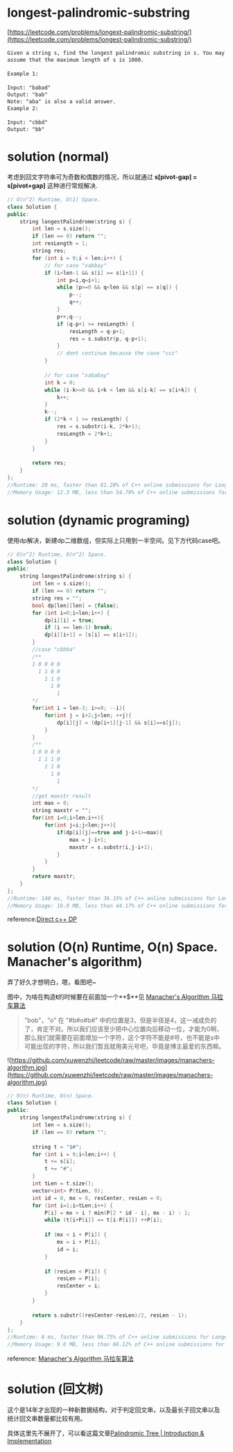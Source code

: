 # longest-palindromic-substring

[https://leetcode.com/problems/longest-palindromic-substring/](https://leetcode.com/problems/longest-palindromic-substring/)

```
Given a string s, find the longest palindromic substring in s. You may assume that the maximum length of s is 1000.

Example 1:

Input: "babad"
Output: "bab"
Note: "aba" is also a valid answer.
Example 2:

Input: "cbbd"
Output: "bb"
```

# solution (normal)

考虑到回文字符串可为奇数和偶数的情况，所以就通过 **s[pivot-gap] = s[pivot+gap]** 这种进行常规解决.

```c++
// O(n^2) Runtime, O(1) Space.
class Solution {
public:
    string longestPalindrome(string s) {
        int len = s.size();
        if (len == 0) return "";
        int resLength = 1;
        string res;
        for (int i = 0;i < len;i++) {
            // for case "xabbay"
            if (i<len-1 && s[i] == s[i+1]) {
                int p=i,q=i+1;
                while (p>=0 && q<len && s[p] == s[q]) {
                    p--;
                    q++;
                }
                p++;q--;
                if (q-p+1 >= resLength) {
                    resLength = q-p+1;
                    res = s.substr(p, q-p+1);
                }
				// dont continue because the case "ccc"
            }

            // for case "xababay"
            int k = 0;
            while (i-k>=0 && i+k < len && s[i-k] == s[i+k]) {
                k++;
            }
            k--;
            if (2*k + 1 >= resLength) {
                res = s.substr(i-k, 2*k+1);
                resLength = 2*k+1;
            }
        }

        return res;
    }
};
//Runtime: 20 ms, faster than 81.28% of C++ online submissions for Longest Palindromic Substring.
//Memory Usage: 12.3 MB, less than 54.79% of C++ online submissions for Longest Palindromic Substring.
```

# solution (dynamic programing)

使用dp解决，新建dp二维数组，但实际上只用到一半空间。见下方代码case吧。

```c++
// O(n^2) Runtime, O(n^2) Space.
class Solution {
public:
    string longestPalindrome(string s) {
        int len = s.size();
        if (len == 0) return "";
        string res = "";
        bool dp[len][len] = {false};
        for (int i=0;i<len;i++) {
            dp[i][i] = true;
            if (i == len-1) break;
            dp[i][i+1] = (s[i] == s[i+1]);
        }
        //case "cbbba"
        /**
        1 0 0 0 0
          1 1 0 0
            1 1 0
              1 0
                1
        */
        for(int i = len-3; i>=0; --i){
            for(int j = i+2;j<len; ++j){
                dp[i][j] = (dp[i+1][j-1] && s[i]==s[j]);
            }
        }
        /**
        1 0 0 0 0
          1 1 1 0
            1 1 0
              1 0
                1
        */
        //get maxstr result
        int max = 0;
        string maxstr = "";
        for(int i=0;i<len;i++){
            for(int j=i;j<len;j++){
                if(dp[i][j]==true and j-i+1>=max){
                    max = j-i+1;
                    maxstr = s.substr(i,j-i+1);
                }
            }
        }
        return maxstr;
    }
};
//Runtime: 140 ms, faster than 36.15% of C++ online submissions for Longest Palindromic Substring.
//Memory Usage: 16.9 MB, less than 44.17% of C++ online submissions for Longest Palindromic Substring.
```

reference:[Direct c++ DP](https://leetcode.com/problems/longest-palindromic-substring/discuss/147548/)

# solution (O(n) Runtime, O(n) Space.  Manacher's algorithm)

弄了好久才想明白，嗯，看图吧~

图中，为啥在构造**t**的时候要在前面加一个**$**见 [Manacher's Algorithm 马拉车算法](https://www.cnblogs.com/grandyang/p/4475985.html)

> "bob"，"o" 在 "#b#o#b#" 中的位置是3，但是半径是4，这一减成负的了，肯定不对。所以我们应该至少把中心位置向后移动一位，才能为0啊，那么我们就需要在前面增加一个字符，这个字符不能是#号，也不能是s中可能出现的字符，所以我们暂且就用美元号吧，毕竟是博主最爱的东西嘛。

![https://github.com/xuwenzhi/leetcode/raw/master/images/manachers-algorithm.jpg](https://github.com/xuwenzhi/leetcode/raw/master/images/manachers-algorithm.jpg)

```c++
// O(n) Runtime, O(n) Space.
class Solution {
public:
    string longestPalindrome(string s) {
        int len = s.size();
        if (len == 0) return "";

        string t = "$#";
        for (int i = 0;i<len;i++) {
            t += s[i];
            t += "#";
        }
        int tLen = t.size();
        vector<int> P(tLen, 0);
        int id = 0, mx = 0, resCenter, resLen = 0;
        for (int i=1;i<tLen;i++) {
            P[i] = mx > i ? min(P[2 * id - i], mx - i) : 1;
            while (t[i+P[i]] == t[i-P[i]]) ++P[i];

            if (mx < i + P[i]) {
                mx = i + P[i];
                id = i;
            }

            if (resLen < P[i]) {
                resLen = P[i];
                resCenter = i;
            }
        }

        return s.substr((resCenter-resLen)/2, resLen - 1);
    }
};
//Runtime: 8 ms, faster than 96.75% of C++ online submissions for Longest Palindromic Substring.
//Memory Usage: 9.6 MB, less than 66.12% of C++ online submissions for Longest Palindromic Substring.
```

reference: [Manacher's Algorithm 马拉车算法](http://www.cnblogs.com/grandyang/p/4475985.html)

# solution (回文树)

这个是14年才出现的一种新数据结构，对于判定回文串，以及最长子回文串以及统计回文串数量都比较有用。

具体这里先不展开了，可以看这篇文章[Palindromic Tree | Introduction & Implementation](https://www.geeksforgeeks.org/palindromic-tree-introduction-implementation/)
